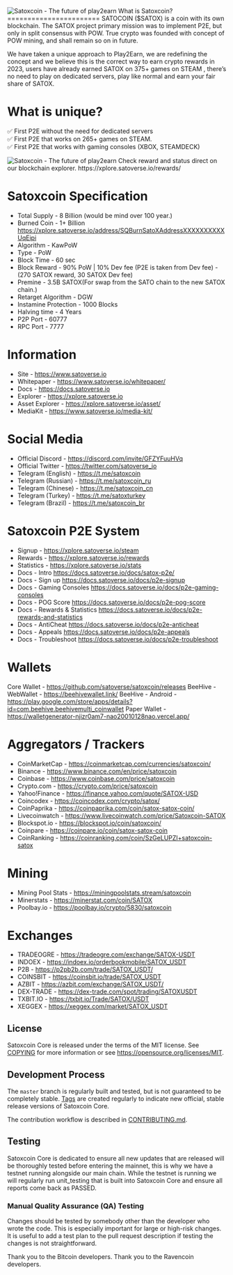 <img src="https://www.satoverse.io/wp-content/uploads/2023/06/Satoxcoin-banner-github.png" alt="Satoxcoin - The future of play2earn" title="Satoxcoin - The future of play2earn">
What is Satoxcoin?
=======================
SATOCOIN ($SATOX) is a coin with its own blockchain. The SATOX project primary mission was to implement P2E, but only in split consensus with POW. True crypto was founded with concept of POW mining, and shall remain so on in future.

We have taken a unique approach to Play2Earn, we are redefining the concept and we believe this is the correct way to earn crypto rewards in 2023, users have already earned SATOX on 375+ games on STEAM , there’s no need to play on dedicated servers, play like normal and earn your fair share of SATOX.

What is unique?
=======================
✅️ First P2E without the need for dedicated servers</br>
✅️ First P2E that works on 265+ games on STEAM.</br>
✅️ First P2E that works with gaming consoles (XBOX, STEAMDECK)</br>


<img src="https://www.satoverse.io/wp-content/uploads/2023/06/p2e-rewards.png" alt="Satoxcoin - The future of play2earn" title="Satoxcoin - The future of play2earn">
Check reward and status direct on our blockchain explorer.
https://xplore.satoverse.io/rewards/


Satoxcoin Specification
=======================
* Total Supply            - 8 Billion (would be mind over 100 year.)
* Burned Coin             - 1+ Billion https://xplore.satoverse.io/address/SQBurnSatoXAddressXXXXXXXXXXUqEipi
* Algorithm               - KawPoW
* Type                    - PoW
* Block Time              - 60 sec
* Block Reward            - 90% PoW | 10% Dev fee (P2E is taken from Dev fee) - (270 SATOX reward, 30 SATOX Dev fee)
* Premine                 - 3.5B SATOX(For swap from the SATO chain to the new SATOX chain.)
* Retarget Algorithm      - DGW
* Instamine Protection    - 1000 Blocks
* Halving time            - 4 Years
* P2P Port                - 60777
* RPC Port                - 7777


Information
==================================

* Site                    - https://www.satoverse.io
* Whitepaper              - https://www.satoverse.io/whitepaper/ 
* Docs                    - https://docs.satoverse.io
* Explorer                - https://xplore.satoverse.io
* Asset Explorer          - https://xplore.satoverse.io/asset/
* MediaKit                - https://www.satoverse.io/media-kit/

Social Media
==================================
* Official Discord        - https://discord.com/invite/GFZYFuuHVq
* Official Twitter        - https://twitter.com/satoverse_io
* Telegram (English)      - https://t.me/satoxcoin
* Telegram (Russian)      - https://t.me/satoxcoin_ru
* Telegram (Chinese)      - https://t.me/satoxcoin_cn
* Telegram (Turkey)       - https://t.me/satoxturkey
* Telegram (Brazil)       - https://t.me/satoxcoin_br

Satoxcoin P2E System
==================================
* Signup                  - https://xplore.satoverse.io/steam
* Rewards                 - https://xplore.satoverse.io/rewards
* Statistics              - https://xplore.satoverse.io/stats
* Docs                    - Intro https://docs.satoverse.io/docs/satox-p2e/
* Docs                    - Sign up https://docs.satoverse.io/docs/p2e-signup
* Docs                    - Gaming Consoles https://docs.satoverse.io/docs/p2e-gaming-consoles
* Docs                    - POG Score https://docs.satoverse.io/docs/p2e-pog-score
* Docs                    - Rewards & Statistics https://docs.satoverse.io/docs/p2e-rewards-and-statistics
* Docs                    - AntiCheat https://docs.satoverse.io/docs/p2e-anticheat
* Docs                    - Appeals https://docs.satoverse.io/docs/p2e-appeals
* Docs                    - Troubleshoot https://docs.satoverse.io/docs/p2e-troubleshoot

Wallets
==================================
Core Wallet               - https://github.com/satoverse/satoxcoin/releases
BeeHive - WebWallet       - https://beehivewallet.link/
BeeHive - Android         - https://play.google.com/store/apps/details?id=com.beehive.beehivemulti_coinwallet
Paper Wallet              - https://walletgenerator-njizr0am7-nao20010128nao.vercel.app/

Aggregators / Trackers
==================================
* CoinMarketCap           - https://coinmarketcap.com/currencies/satoxcoin/
* Binance                 - https://www.binance.com/en/price/satoxcoin
* Coinbase                - https://www.coinbase.com/price/satoxcoin
* Crypto.com              - https://crypto.com/price/satoxcoin
* Yahoo!Finance           - https://finance.yahoo.com/quote/SATOX-USD
* Coincodex               - https://coincodex.com/crypto/satox/
* CoinPaprika             - https://coinpaprika.com/coin/satox-satox-coin/
* Livecoinwatch           - https://www.livecoinwatch.com/price/Satoxcoin-SATOX
* Blockspot.io            - https://blockspot.io/coin/satoxcoin/
* Coinpare                - https://coinpare.io/coin/satox-satox-coin
* CoinRanking             - https://coinranking.com/coin/SzGeLUPZI+satoxcoin-satox

Mining
==================================
* Mining Pool Stats      - https://miningpoolstats.stream/satoxcoin
* Minerstats             - https://minerstat.com/coin/SATOX
* Poolbay.io             - https://poolbay.io/crypto/5830/satoxcoin


Exchanges
==================================
* TRADEOGRE              - https://tradeogre.com/exchange/SATOX-USDT
* INDOEX                 - https://indoex.io/orderbookmobile/SATOX_USDT
* P2B                    - https://p2pb2b.com/trade/SATOX_USDT/
* COINSBIT               - https://coinsbit.io/trade/SATOX_USDT
* AZBIT                  - https://azbit.com/exchange/SATOX_USDT/
* DEX-TRADE              - https://dex-trade.com/spot/trading/SATOXUSDT
* TXBIT.IO               - https://txbit.io/Trade/SATOX/USDT
* XEGGEX                 - https://xeggex.com/market/SATOX_USDT



License
-------

Satoxcoin Core is released under the terms of the MIT license. 
See [COPYING](COPYING) for more information or see https://opensource.org/licenses/MIT.

Development Process
-------------------

The `master` branch is regularly built and tested, but is not guaranteed to be
completely stable. [Tags](https://github.com/satoverse/Satoxcoin/tags) are created
regularly to indicate new official, stable release versions of Satoxcoin Core.

The contribution workflow is described in [CONTRIBUTING.md](CONTRIBUTING.md).

Testing
-------
Satoxcoin Core is dedicated to ensure all new updates that are released will be thoroughly tested before entering the mainnet, this is why we have a testnet running alongside our main chain. While the testnet is running we will regularly run unit_testing that is built into Satoxcoin Core and ensure all reports come back as PASSED.


### Manual Quality Assurance (QA) Testing

Changes should be tested by somebody other than the developer who wrote the
code. This is especially important for large or high-risk changes. It is useful
to add a test plan to the pull request description if testing the changes is
not straightforward.


Thank you to the Bitcoin developers.
Thank you to the Ravencoin developers.
